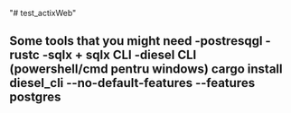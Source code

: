 "# test_actixWeb" 

Some tools that you might need 
-postresqgl
-rustc
-sqlx + sqlx CLI
-diesel CLI (powershell/cmd pentru windows) cargo install diesel_cli --no-default-features --features postgres
-
